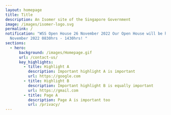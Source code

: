 ```yaml
---
layout: homepage
title: Title
description: An Isomer site of the Singapore Government
image: /images/isomer-logo.svg
permalink: /
notification: "WSS Open House 26 November 2022 Our Open House will be held on 26
  November 2022 0830hrs - 1430hrs! "
sections:
  - hero:
      background: /images/Homepage.gif
      url: /contact-us/
      key_highlights:
        - title: Highlight A
          description: Important highlight A is important
          url: https://google.com
        - title: Highlight B
          description: Important highlight B is equally important
          url: https://gmail.com
        - title: Page A
          description: Page A is important too
          url: /privacy/
---
```


